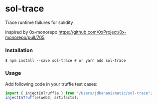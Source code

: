 # sol-trace

Trace runtime failures for solidity

Inspired by 0x-monorepo https://github.com/0xProject/0x-monorepo/pull/705

### Installation

```
$ npm install --save sol-trace # or yarn add sol-trace
```

### Usage

Add following code in your truffle test cases:

```js
import { injectInTruffle } from "/Users/jdkanani/matic/sol-trace";
injectInTruffle(web3, artifacts);
```
